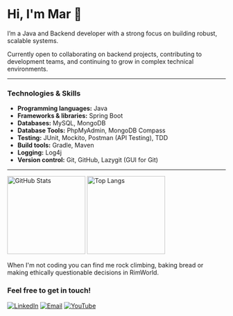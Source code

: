 # Hi, I'm Mar 👋

I’m a Java and Backend developer with a strong focus on building robust, scalable systems.

Currently open to collaborating on backend projects, contributing to development teams, and continuing to grow in complex technical environments.

***

### Technologies & Skills

- **Programming languages:** Java
- **Frameworks & libraries:** Spring Boot
- **Databases:** MySQL, MongoDB  
- **Database Tools:** PhpMyAdmin, MongoDB Compass
- **Testing:** JUnit, Mockito, Postman (API Testing), TDD
- **Build tools:** Gradle, Maven
- **Logging:** Log4j
- **Version control:** Git, GitHub, Lazygit (GUI for Git)
  

***

<p align="left">
  <img src="https://github-readme-stats.vercel.app/api?username=MarTorrijos&show_icons=true&theme=github_dark_dimmed" alt="GitHub Stats" height="180" />
  <img src="https://github-readme-stats.vercel.app/api/top-langs/?username=MarTorrijos&layout=compact&theme=github_dark_dimmed" alt="Top Langs" height="180" />
</p>



When I'm not coding you can find me rock climbing, baking bread or making ethically questionable decisions in RimWorld.

### Feel free to get in touch!

[![LinkedIn](https://img.shields.io/badge/LinkedIn-0077B5?style=flat&logo=linkedin&logoColor=white)](https://www.linkedin.com/in/martorrijos/)
[![Email](https://img.shields.io/badge/Email-D14836?style=flat&logo=gmail&logoColor=white)](mailto:martorrijos@proton.me)
[![YouTube](https://img.shields.io/badge/YouTube-FF0000?style=flat&logo=youtube&logoColor=white)](https://www.youtube.com/@bluemarumusic/featured)



